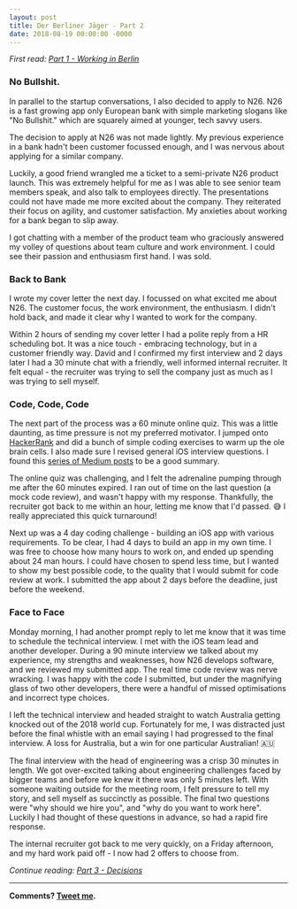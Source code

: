 ```yaml
---
layout: post
title: Der Berliner Jäger - Part 2
date: 2018-08-19 00:00:00 -0000
---
```

*First read: [Part 1 - Working in Berlin](http://kenthumphries.github.io/Der-Berliner-Jager/Part-1/)*

### No Bullshit.

In parallel to the startup conversations, I also decided to apply to N26. N26 is a fast growing app only European bank with simple marketing slogans like "No Bullshit." which are squarely aimed at younger, tech savvy users.

The decision to apply at N26 was not made lightly. My previous experience in a bank hadn't been customer focussed enough, and I was nervous about applying for a similar company.

Luckily, a good friend wrangled me a ticket to a semi-private N26 product launch. This was extremely helpful for me as I was able to see senior team members speak, and also talk to employees directly. The presentations could not have made me more excited about the company. They reiterated their focus on agility, and customer satisfaction. My anxieties about working for a bank began to slip away.

I got chatting with a member of the product team who graciously answered my volley of questions about team culture and work environment. I could see their passion and enthusiasm first hand. I was sold.

### Back to Bank

I wrote my cover letter the next day. I focussed on what excited me about N26. The customer focus, the work environment, the enthusiasm. I didn't hold back, and made it clear why I wanted to work for the company.

Within 2 hours of sending my cover letter I had a polite reply from a HR scheduling bot. It was a nice touch - embracing technology, but in a customer friendly way. David and I confirmed my first interview and 2 days later I had a 30 minute chat with a friendly, well informed internal recruiter. It felt equal - the recruiter was trying to sell the company just as much as I was trying to sell myself.

### Code, Code, Code

The next part of the process was a 60 minute online quiz. This was a little daunting, as time pressure is not my preferred motivator. I jumped onto [HackerRank](hackerrank.com) and did a bunch of simple coding exercises to warm up the ole brain cells. I also made sure I revised general iOS interview questions. I found this [series of Medium posts](https://medium.com/@duruldalkanat/ios-interview-questions-13840247a57a) to be a good summary.

The online quiz was challenging, and I felt the adrenaline pumping through me after the 60 minutes expired. I ran out of time on the last question (a mock code review), and wasn't happy with my response. Thankfully, the recruiter got back to me within an hour, letting me know that I'd passed. 😅 I really appreciated this quick turnaround!

Next up was a 4 day coding challenge - building an iOS app with various requirements. To be clear, I had 4 days to build an app in my own time. I was free to choose how many hours to work on, and ended up spending about 24 man hours. I could have chosen to spend less time, but I wanted to show my best possible code, to the quality that I would submit for code review at work. I submitted the app about 2 days before the deadline, just before the weekend.

### Face to Face

Monday morning, I had another prompt reply to let me know that it was time to schedule the technical interview. I met with the iOS team lead and another developer. During a 90 minute interview we talked about my experience, my strengths and weaknesses, how N26 develops software, and we reviewed my submitted app. The real time code review was nerve wracking. I was happy with the code I submitted, but under the magnifying glass of two other developers, there were a handful of missed optimisations and incorrect type choices.

I left the technical interview and headed straight to watch Australia getting knocked out of the 2018 world cup. Fortunately for me, I was distracted just before the final whistle with an email saying I had progressed to the final interview. A loss for Australia, but a win for one particular Australian! 🇦🇺

The final interview with the head of engineering was a crisp 30 minutes in length. We got over-excited talking about engineering challenges faced by bigger teams and before we knew it there was only 5 minutes left. With someone waiting outside for the meeting room, I felt pressure to tell my story, and sell myself as succinctly as possible. The final two questions were "why should we hire you", and "why do you want to work here". Luckily I had thought of these questions in advance, so had a rapid fire response.

The internal recruiter got back to me very quickly, on a Friday afternoon, and my hard work paid off - I now had 2 offers to choose from.

*Continue reading: [Part 3 - Decisions](http://kenthumphries.github.io/Der-Berliner-Jager/Part-3/)*

-----

**Comments? [Tweet me](https://twitter.com/kentios).**

